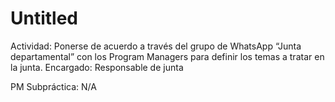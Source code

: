 # Untitled

Actividad: Ponerse de acuerdo a través del grupo de WhatsApp “Junta departamental” con los Program Managers para definir los temas a tratar en la junta.
Encargado: Responsable de junta

PM
Subpráctica: N/A
